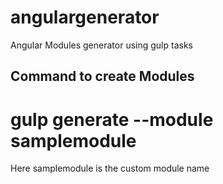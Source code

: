 # angulargenerator
Angular Modules generator using gulp tasks

## Command to create Modules

# gulp generate --module samplemodule

Here samplemodule is the custom module name

